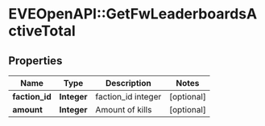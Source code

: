 # EVEOpenAPI::GetFwLeaderboardsActiveTotal

## Properties
Name | Type | Description | Notes
------------ | ------------- | ------------- | -------------
**faction_id** | **Integer** | faction_id integer | [optional] 
**amount** | **Integer** | Amount of kills | [optional] 


